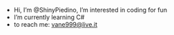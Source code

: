 - Hi, I’m @ShinyPiedino, I’m interested in coding for fun
- I’m currently learning C#
- to reach me: vane999@live.it

<!---
ShinyPiedino/ShinyPiedino is a ✨ special ✨ repository because its `README.md` (this file) appears on your GitHub profile.
You can check the Preview link to take a look at your changes.
---> 
